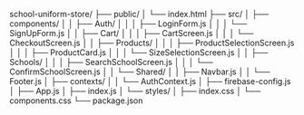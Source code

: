 school-uniform-store/
├── public/
│   └── index.html
├── src/
│   ├── components/
│   │   ├── Auth/
│   │   │   ├── LoginForm.js
│   │   │   └── SignUpForm.js
│   │   ├── Cart/
│   │   │   ├── CartScreen.js
│   │   │   └── CheckoutScreen.js
│   │   ├── Products/
│   │   │   ├── ProductSelectionScreen.js
│   │   │   ├── ProductCard.js
│   │   │   └── SizeSelectionScreen.js
│   │   ├── Schools/
│   │   │   ├── SearchSchoolScreen.js
│   │   │   └── ConfirmSchoolScreen.js
│   │   └── Shared/
│   │       ├── Navbar.js
│   │       └── Footer.js
│   ├── contexts/
│   │   └── AuthContext.js
│   ├── firebase-config.js
│   ├── App.js
│   ├── index.js
│   └── styles/
│       ├── index.css
│       └── components.css
└── package.json
